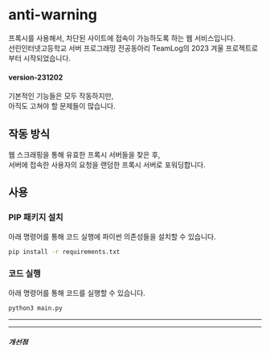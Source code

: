 # anti-warning  
프록시를 사용해서, 차단된 사이트에 접속이 가능하도록 하는 웹 서비스입니다.  
선린인터넷고등학교 서버 프로그래밍 전공동아리 TeamLog의 2023 겨울 프로젝트로부터 시작되었습니다.  
#### version-231202
기본적인 기능들은 모두 작동하지만,  
아직도 고쳐야 할 문제들이 많습니다.

## 작동 방식  
웹 스크래핑을 통해 유효한 프록시 서버들을 찾은 후,  
서버에 접속한 사용자의 요청을 랜덤한 프록시 서버로 포워딩합니다.  


## 사용  

### PIP 패키지 설치  
아래 명령어를 통해 코드 실행에 파이썬 의존성들을 설치할 수 있습니다.  
```bash
pip install -r requirements.txt
```  
### 코드 실행
아래 명령어를 통해 코드를 실행할 수 있습니다.  
```bash
python3 main.py 
```

---
---

##### 개선점
- 코드 리팩터링  
- 알고리즘 개선  
- 모듈화 구조 개선  
- 비동기 / 멀티스레딩 개선  
- 구현하지 못한 기능들 구현  
